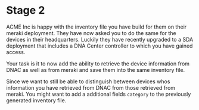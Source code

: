 # Stage 2

ACME Inc is happy with the inventory file you have build for them on their meraki deployment. They have now asked you to do the same for the devices in their headquarters. Luckily they have recently upgraded to a SDA deployment that includes a DNA Center controller to which you have gained access. 

Your task is it to now add the ability to retrieve the device information from DNAC as well as from meraki and save them into the same inventory file. 

Since we want to still be able to distinguish between devices whos information you have retrieved from DNAC from those retrieved from meraki. You might want to add a additional fields `category` to the previously generated inventory file. 

